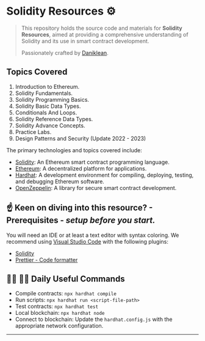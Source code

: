 # Solidity Resources :gear:

> This repository holds the source code and materials for **Solidity Resources**, aimed at providing a comprehensive understanding of Solidity and its use in smart contract development.
>
> Passionately crafted by [Daniklean](https://github.com/daniklean).

## Topics Covered

1. Introduction to Ethereum.
2. Solidity Fundamentals.
3. Solidity Programming Basics.
4. Solidity Basic Data Types.
5. Conditionals And Loops.
6. Solidity Reference Data Types.
7. Solidity Advance Concepts.
8. Practice Labs.
9. Design Patterns and Security (Update 2022 - 2023)

The primary technologies and topics covered include:

- [Solidity](https://soliditylang.org/): An Ethereum smart contract programming language.
- [Ethereum](https://ethereum.org/): A decentralized platform for applications.
- [Hardhat](https://hardhat.org/): A development environment for compiling, deploying, testing, and debugging Ethereum software.
- [OpenZeppelin](https://openzeppelin.com/): A library for secure smart contract development.

## :point_up: Keen on diving into this resource? - Prerequisites - *setup before you start.*

You will need an IDE or at least a text editor with syntax coloring. We recommend using [Visual Studio Code](https://code.visualstudio.com/) with the following plugins:

- [Solidity](https://marketplace.visualstudio.com/items?itemName=JuanBlanco.solidity)
- [Prettier - Code formatter](https://marketplace.visualstudio.com/items?itemName=esbenp.prettier-vscode)

## :woman_technologist: :man_technologist: Daily Useful Commands

- Compile contracts: `npx hardhat compile`
- Run scripts: `npx hardhat run <script-file-path>`
- Test contracts: `npx hardhat test`
- Local blockchain: `npx hardhat node`
- Connect to blockchain: Update the `hardhat.config.js` with the appropriate network configuration.

---
